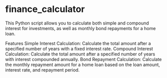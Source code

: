 # finance_calculator
This Python script allows you to calculate both simple and compound interest for investments, as well as monthly bond repayments for a home loan.

Features
Simple Interest Calculation: Calculate the total amount after a specified number of years with a fixed interest rate.
Compound Interest Calculation: Calculate the total amount after a specified number of years with interest compounded annually.
Bond Repayment Calculation: Calculate the monthly repayment amount for a home loan based on the loan amount, interest rate, and repayment period.

